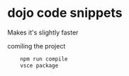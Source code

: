 # dojo code snippets
Makes it's slightly faster


comiling the project 
```bash
    npm run compile                     
    vsce package
```